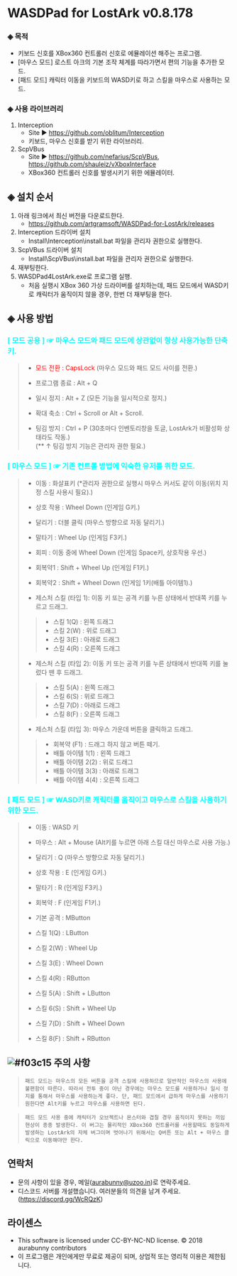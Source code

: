 ﻿# WASDPad for LostArk v0.8.178
### ◈ 목적
- 키보드 신호를 XBox360 컨트롤러 신호로 에뮬레이션 해주는 프로그램.
- [마우스 모드] 로스트 아크의 기본 조작 체계를 따라가면서 편의 기능을 추가한 모드.
- [패드 모드] 캐릭터 이동을 키보드의 WASD키로 하고 스킬을 마우스로 사용하는 모드.

### ◈ 사용 라이브러리
1. Interception 
   - Site ▶ https://github.com/oblitum/Interception
   - 키보드, 마우스 신호를 받기 위한 라이브러리.
2. ScpVBus
   - Site ▶ https://github.com/nefarius/ScpVBus, https://github.com/shauleiz/vXboxInterface
   - XBox360 컨트롤러 신호를 발생시키기 위한 에뮬레이터.

## ◈ 설치 순서
1. 아래 링크에서 최신 버전을 다운로드한다.
   - https://github.com/artgramsoft/WASDPad-for-LostArk/releases
2. Interception 드라이버 설치
   - Install\Interception\install.bat 파일을 관리자 권한으로 실행한다.
3. ScpVBus 드라이버 설치
   - Install\ScpVBus\install.bat 파일을 관리자 권한으로 실행한다.
4. 재부팅한다.
5. WASDPad4LostArk.exe로 프로그램 실행.
   - 처음 실행시 XBox 360 가상 드라이버를 설치하는데, 패드 모드에서 WASD키로 캐릭터가 움직이지 않을 경우, 한번 더 재부팅을 한다.

## ◈ 사용 방법
### <span style="color:cyan">[ 모드 공용 ] ☞ 마우스 모드와 패드 모드에 상관없이 항상 사용가능한 단축키.</span>
>* <span style="color:red">모드 전환 : CapsLock</span> (마우스 모드와 패드 모드 사이를 전환.)
>
>* 프로그램 종료 : Alt + Q
>
>* 일시 정지 : Alt + Z (모든 기능을 일시적으로 정지.)
>
>* 확대 축소 : Ctrl + Scroll or Alt + Scroll.
>
>* 팅김 방지 : Ctrl + P (30초마다 인벤토리창을 토글, LostArk가 비활성화 상태라도 작동.)  
   (** ↑ 팅김 방지 기능은 관리자 권한 필요.)

    
### <span style="color:cyan">[ 마우스 모드 ] ☞ 기존 컨트롤 방법에 익숙한 유저를 위한 모드.</span>
>* 이동 : 화살표키 (*관리자 권한으로 실행시 마우스 커서도 같이 이동(위치 지정 스킬 사용시 필요).)
>
>* 상호 작용 : Wheel Down (인게임 G키.)
>* 달리기 : 더블 클릭 (마우스 방향으로 자동 달리기.)
>* 말타기 : Wheel Up (인게임 F3키.)
>* 회피 : 이동 중에 Wheel Down (인게임 Space키, 상호작용 우선.)
>* 회복약1 : Shift + Wheel Up (인게임 F1키.)
>* 회복약2 : Shift + Wheel Down (인게임 1키(배틀 아이템1).)
>* 제스처 스킬 (타입 1): 이동 키 또는 공격 키를 누른 상태에서 반대쪽 키를 누르고 드래그.
>  >* 스킬 1(Q) : 왼쪽 드래그
>  >* 스킬 2(W) : 위로 드래그
>  >* 스킬 3(E) : 아래로 드래그
>  >* 스킬 4(R) : 오른쪽 드래그
>* 제스처 스킬 (타입 2): 이동 키 또는 공격 키를 누른 상태에서 반대쪽 키를 눌렀다 뗀 후 드래그.
>  >* 스킬 5(A) : 왼쪽 드래그
>  >* 스킬 6(S) : 위로 드래그
>  >*  스킬 7(D) : 아래로 드래그
>  >*  스킬 8(F) : 오른쪽 드래그
>* 제스처 스킬 (타입 3): 마우스 가운데 버튼을 클릭하고 드래그.
>  >*  회복약 (F1) : 드래그 하지 않고 버튼 떼기.
>  >*  배틀 아이템 1(1) : 왼쪽 드래그
>  >*  배틀 아이템 2(2) : 위로 드래그
>  >*  배틀 아이템 3(3) : 아래로 드래그
>  >*  배틀 아이템 4(4) : 오른쪽 드래그

### <span style="color:cyan">[ 패드 모드 ] ☞ WASD키로 캐릭터를 움직이고 마우스로 스킬을 사용하기 위한 모드.</span>
>*  이동 : WASD 키
>
>*  마우스 : Alt + Mouse (Alt키를 누르면 아래 스킬 대신 마우스로 사용 가능.)
>*  달리기 : Q (마우스 방향으로 자동 달리기.)
>*  상호 작용 : E (인게임 G키.)
>*  말타기 : R (인게임 F3키.)
>*  회복약 : F (인게임 F1키.)
>*  기본 공격 : MButton
>*  스킬 1(Q) : LButton
>*  스킬 2(W) : Wheel Up
>*  스킬 3(E) : Wheel Down
>*  스킬 4(R) : RButton
>*  스킬 5(A) : Shift + LButton
>*  스킬 6(S) : Shift + Wheel Up
>*  스킬 7(D) : Shift + Wheel Down
>*  스킬 8(F) : Shift + RButton

## ![#f03c15](https://placehold.it/15/f03c15/000000?text=+) 주의 사항
> `패드 모드는 마우스의 모든 버튼을 공격 스킬에 사용하므로 일반적인 마우스의 사용에 불편함이 따른다. 따라서 전투 중이 아닌 경우에는 마우스 모드를 사용하거나 일시 정지를 통해서 마우스를 사용하는게 좋다. 단, 패드 모드에서 급하게 마우스를 사용하기 원한다면 Alt키를 누르고 마우스를 사용하면 된다.`

> `패드 모드 사용 중에 캐릭터가 오브젝트나 몬스터와 겹칠 경우 움직이지 못하는 끼임 현상이 종종 발생한다. 이 버그는 물리적인 XBox360 컨트롤러를 사용할때도 동일하게 발생하는 LostArk의 자체 버그이며 벗어나기 위해서는 Q버튼 또는 Alt + 마우스 클릭으로 이동해야만 한다.`

## 연락처
- 문의 사항이 있을 경우, 메일(aurabunny@uzoo.in)로 연락주세요.
- 디스코드 서버를 개설했습니다. 여러분들의 의견을 남겨 주세요.
  (https://discord.gg/WcRQzK)

## 라이센스
- This software is licensed under CC-BY-NC-ND license. © 2018 aurabunny contributors
- 이 프로그램은 개인에게만 무료로 제공이 되며, 상업적 또는 영리적 이용은 제한됩니다.